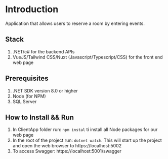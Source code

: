 # Introduction

Application that allows users to reserve a room by entering events.

## Stack

1. .NET/c# for the backend APIs
2. VueJS/Tailwind CSS/Nuxt (Javascript/Typescript/CSS) for the front end web page

## Prerequisites

1. .NET SDK version 8.0 or higher
2. Node (for NPM)
3. SQL Server

## How to Install && Run

1. In ClientApp folder run: `npm instal` ti install all Node packages for our web page
2. In the root of the project run: `dotnet watch`. This will start up the project and open the web browser to https://localhost:5002
3. To access Swagger: https://localhost:5001/swagger
